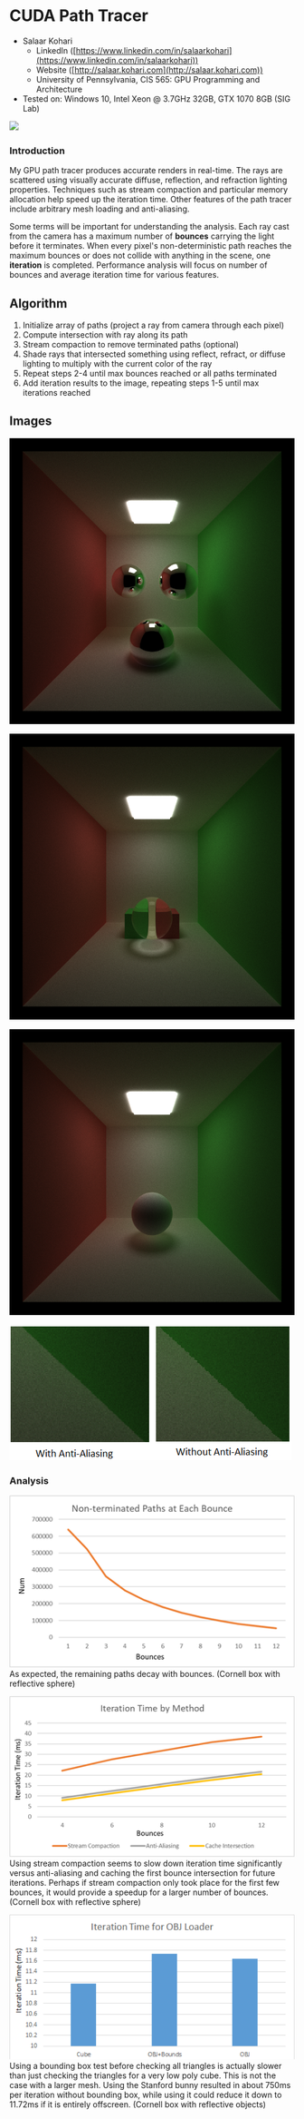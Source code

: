 CUDA Path Tracer
======================

* Salaar Kohari
  * LinkedIn ([https://www.linkedin.com/in/salaarkohari](https://www.linkedin.com/in/salaarkohari))
  * Website ([http://salaar.kohari.com](http://salaar.kohari.com))
  * University of Pennsylvania, CIS 565: GPU Programming and Architecture
* Tested on: Windows 10, Intel Xeon @ 3.7GHz 32GB, GTX 1070 8GB (SIG Lab)

![](img/pathtrace.gif)

### Introduction
My GPU path tracer produces accurate renders in real-time. The rays are scattered using visually accurate diffuse, reflection, and refraction lighting properties. Techniques such as stream compaction and particular memory allocation help speed up the iteration time. Other features of the path tracer include arbitrary mesh loading and anti-aliasing.

Some terms will be important for understanding the analysis. Each ray cast from the camera has a maximum number of **bounces** carrying the light before it terminates. When every pixel's non-deterministic path reaches the maximum bounces or does not collide with anything in the scene, one **iteration** is completed. Performance analysis will focus on number of bounces and average iteration time for various features.

## Algorithm
1. Initialize array of paths (project a ray from camera through each pixel)
2. Compute intersection with ray along its path
3. Stream compaction to remove terminated paths (optional)
4. Shade rays that intersected something using reflect, refract, or diffuse lighting to multiply with the current color of the ray
5. Repeat steps 2-4 until max bounces reached or all paths terminated
6. Add iteration results to the image, repeating steps 1-5 until max iterations reached

## Images
![Reflective Sphere](img/cornell-reflect.png)

![Refractive Sphere](img/cornell-refract.png)

![Diffuse Sphere](img/sphere-diffuse.png)

![Anti-Aliasing](img/anti-aliasing.png)

### Analysis
![](img/paths_bounce.png)
As expected, the remaining paths decay with bounces. (Cornell box with reflective sphere)

![](img/iteration_bounce.png)
Using stream compaction seems to slow down iteration time significantly versus anti-aliasing and caching the first bounce intersection for future iterations. Perhaps if stream compaction only took place for the first few bounces, it would provide a speedup for a larger number of bounces. (Cornell box with reflective sphere)

![](img/obj_loader.png)
Using a bounding box test before checking all triangles is actually slower than just checking the triangles for a very low poly cube. This is not the case with a larger mesh. Using the Stanford bunny resulted in about 750ms per iteration without bounding box, while using it could reduce it down to 11.72ms if it is entirely offscreen. (Cornell box with reflective objects)
